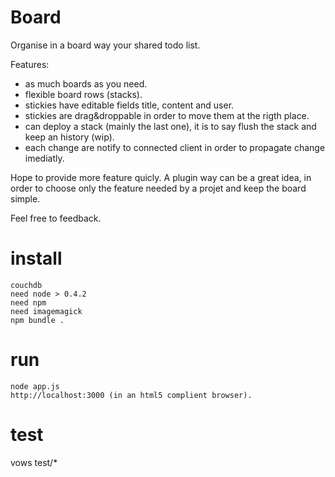 # Board

Organise in a board way your shared todo list.

Features:
 * as much boards as you need.
 * flexible board rows (stacks).
 * stickies have editable fields title, content and user.
 * stickies are drag&droppable in order to move them at the rigth place.
 * can deploy a stack (mainly the last one), it is to say flush the stack and keep an history (wip).
 * each change are notify to connected client in order to propagate change imediatly.

Hope to provide more feature quicly. A plugin way can be a great idea, in order to choose only the feature needed by a projet and keep the board simple.

Feel free to feedback.

# install

    couchdb
    need node > 0.4.2
    need npm
    need imagemagick
    npm bundle .

# run

    node app.js
    http://localhost:3000 (in an html5 complient browser).

# test

  vows test/*
